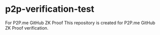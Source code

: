 # p2p-verification-test
For P2P.me GitHub ZK Proof 
This repository is created for P2P.me GitHub ZK Proof verification.
